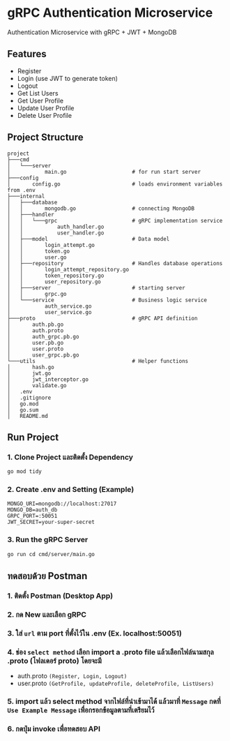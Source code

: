 # gRPC Authentication Microservice

Authentication Microservice with gRPC + JWT + MongoDB

## Features

- Register
- Login (use JWT to generate token)
- Logout
- Get List Users
- Get User Profile
- Update User Profile
- Delete User Profile

## Project Structure
```text
project
├───cmd
│   └───server
│           main.go                     # for run start server
├───config
│       config.go                       # loads environment variables from .env
├───internal
│   ├───database
│   │       mongodb.go                  # connecting MongoDB
│   ├───handler
│   │   └───grpc                        # gRPC implementation service
│   │           auth_handler.go
│   │           user_handler.go
│   ├───model                           # Data model
│   │       login_attempt.go
│   │       token.go
│   │       user.go
│   ├───repository                      # Handles database operations
│   │       login_attempt_repository.go
│   │       token_repository.go
│   │       user_repository.go
│   ├───server                          # starting server
│   │       grpc.go
│   └───service                         # Business logic service
│           auth_service.go
│           user_service.go
├───proto                               # gRPC API definition
│       auth.pb.go
│       auth.proto
│       auth_grpc.pb.go
│       user.pb.go
│       user.proto
│       user_grpc.pb.go
└───utils                               # Helper functions
│       hash.go
│       jwt.go
│       jwt_interceptor.go
│       validate.go
│   .env
│   .gitignore
│   go.mod
│   go.sum
│   README.md
```
## Run Project
### 1. Clone Project และติดตั้ง Dependency 
```bash
go mod tidy
```

### 2. Create .env and Setting (Example)
```env
MONGO_URI=mongodb://localhost:27017
MONGO_DB=auth_db
GRPC_PORT=:50051
JWT_SECRET=your-super-secret
```

### 3. Run the gRPC Server
```bash
go run cd cmd/server/main.go
```

## ทดสอบด้วย Postman
### 1. ติดตั้ง Postman (Desktop App) 

### 2. กด New และเลือก gRPC

### 3. ใส่ `url` ตาม port ที่ตั้งไว้ใน .env (Ex. localhost:50051)

### 4. ช่อง `select method` เลือก import a .proto file แล้วเลือกไฟล์นามสกุล .proto (โฟลเดอร์ proto) โดยจะมี 
- auth.proto `(Register, Login, Logout)`
- user.proto `(GetProfile, updateProfile, deleteProfile, ListUsers)`

### 5. import แล้ว select method จากไฟล์ที่นำเข้ามาได้ แล้วมาที่ `Message` กดที่ `Use Example Message` เพื่อกรอกข้อมูลตามที่เตรียมไว้

### 6. กดปุ่ม invoke เพื่อทดสอบ API
